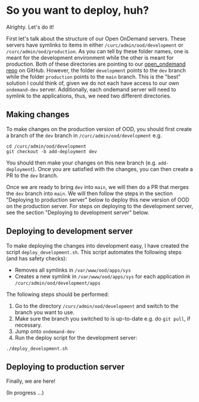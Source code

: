 # So you want to deploy, huh? 

Alrighty. Let's do it! 

First let's talk about the structure of our Open OnDemand servers. These servers have symlinks to items in either
`/curc/admin/ood/development` or `/curc/admin/ood/production`. As you can tell by these folder 
names, one is meant for the development environment while the other is meant for production. Both 
of these directories are pointing to our [open_ondemand repo](https://github.com/ResearchComputing/open_ondemand) 
on GitHub. However, the folder `development` points to the `dev` branch while the folder `production` 
points to the `main` branch. This is the "best" solution I could think of, given we do not each have 
access to our own `ondemand-dev` server. Additionally, each ondemand server will need to symlink to the 
applications, thus, we need two different directories.

## Making changes 

To make changes on the production version of OOD, you should first create a branch of the `dev` branch 
in `/curc/admin/ood/development` e.g. 
```
cd /curc/admin/ood/development
git checkout -b add-deployment dev
```

You should then make your changes on this new branch (e.g. `add-deployment`). Once you are satisfied with the changes, 
you can then create a PR to the `dev` branch. 

Once we are ready to bring `dev` into `main`, we will then do a PR that merges the `dev` branch into `main`. We will then follow the steps in the section "Deploying to production server" below to deploy this new version of OOD on the production server. For steps on deploying to the development server, see the section "Deploying to development server" below.

## Deploying to development server

To make deploying the changes into development easy, I have created the script `deploy_development.sh`.
This script automates the following steps (and has safety checks): 
- Removes all symlinks in `/var/www/ood/apps/sys` 
- Creates a new symlink in `/var/www/ood/apps/sys` for each application in `/curc/admin/ood/development/apps`

The following steps should be performed: 
1. Go to the directory `/curc/admin/ood/development` and switch to the branch you want to use.
2. Make sure the branch you switched to is up-to-date e.g. do `git pull`, if 
necessary. 
3. Jump onto `ondemand-dev`
4. Run the deploy script for the development server:
```
./deploy_development.sh 
```

## Deploying to production server

Finally, we are here! 

(In progress ...)